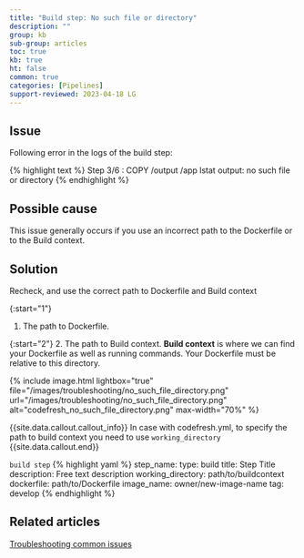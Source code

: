 ```yaml
---
title: "Build step: No such file or directory"
description: ""
group: kb
sub-group: articles
toc: true
kb: true
ht: false
common: true
categories: [Pipelines]
support-reviewed: 2023-04-18 LG
---
```


## Issue

Following error in the logs of the build step:

{% highlight text %}
Step 3/6 : COPY /output /app
lstat output: no such file or directory
{% endhighlight %}

## Possible cause

This issue generally occurs if you use an incorrect path to the Dockerfile or to the Build context.

## Solution

Recheck, and use the correct path to Dockerfile and Build context

{:start="1"}

1. The path to Dockerfile.

{:start="2"}
2. The path to Build context.
**Build context** is where we can find your Dockerfile as well as running commands. Your Dockerfile must be relative to this directory.

{% include
image.html
lightbox="true"
file="/images/troubleshooting/no_such_file_directory.png"
url="/images/troubleshooting/no_such_file_directory.png"
alt="codefresh_no_such_file_directory.png"
max-width="70%"
%}

{{site.data.callout.callout_info}}
In case with codefresh.yml, to specify the path to build context you need to use `working_directory`
{{site.data.callout.end}}

  `build step`
{% highlight yaml %}
step_name:
  type: build
  title: Step Title
  description: Free text description
  working_directory: path/to/buildcontext
  dockerfile: path/to/Dockerfile
  image_name: owner/new-image-name
  tag: develop
{% endhighlight %}

## Related articles

[Troubleshooting common issues]({{site.baseurl}}/docs/troubleshooting/common-issues)
